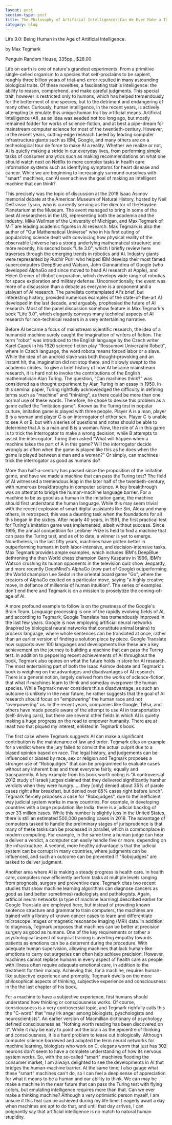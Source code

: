 ```yaml
---
layout: post
section-type: post
title: The Philosophy of Artificial Intelligence/:Can We Ever Make a Thinking Machine/?
category: blog
---
```


<p align="left">Life 3.0: Being Human in the Age of Artificial Intelligence.</p>
<p align="left">by Max Tegmark</p>
<p align="left">Penguin Random House, 335pp., $28.00</p>

<p>Life on earth is one of nature's grandest experiments. From a primitive single-celled organism to a species that self-proclaims to be sapient, roughly three billion years of trial-and-error resulted in many astounding biological traits. Of these novelties, a fascinating trait is intelligence: the ability to reason, comprehend, and make careful judgments. This special trait, however is restricted only to humans, which has helped tremendously for the betterment of one species, but to the detriment and endangering of many other. Curiously, human intelligence, in the recent years, is actively attempting to emulate this unique human trait by artificial means. Artificial Intelligence (AI), as an idea was seeded not too long ago, but mostly remained fodder for works of science-fiction, and at best a pipe-dream for mainstream computer science for most of the twentieth-century.  However, in the recent years, cutting-edge research fueled by leading computer infrastructure giants such as IBM, Google, and many others are on a technological tour de force to make AI a reality. Whether we realize or not, AI is quietly making a stride in our everyday lives, from performing simple tasks of consumer analytics such as making recommendations on what one should watch next on Netflix to more complex tasks in health care information systems such as identifying symptoms for heart disease and cancer.  While we are beginning to increasingly surround ourselves with "smart" machines, can AI ever achieve the goal of making an intelligent machine that can think?</p>

<p>This precisely was the topic of discussion at the 2018 Isaac Asimov memorial debate at the American Museum of Natural History, hosted by Neil DeGrasse Tyson, who is currently serving as the director of the Hayden Planetarium at the Museum. The event managed to bring in some of the best AI researchers in the US, representing both the academia and the industry.  Mike Wellman of the University of Michigan, and Max Tegmark of MIT are leading academic figures in AI research. Max Tegmark is also the author of "Our Mathematical Universe" who in his first outing of popularizing science dealt with convincing how physical reality of the observable Universe has a strong underlying mathematical structure; and more recently, his second book "Life 3.0", which I briefly review here traverses through the emerging trends in robotics and AI. Industry giants were represented by Ruchir Puri, who helped IBM develop their most famed supercomputers DeepBlue and Watson, John Giannandrea of Google (who developed AlphaGo and since moved to head AI research at Apple), and Helen Greiner of iRobot corporation, which develops wide range of robotics for space exploration and military defense. Unconventionally, the event was more of a discussion than a debate as everyone is a proponent and a stalwart of AI research. The panelists contemplated AI's brief, but interesting history, provided numerous examples of the state-of-the-art AI developed in the last decade, and arguably, prophesied the future of AI research. Most of the panel discussion somehow feature in Max Tegmark's book "Life 3.0", which elegantly conveys many technical aspects of AI research for non-technical readers in a very entertaining narrative.</p> 

<p>Before AI became a focus of mainstream scientific research, the idea of a humanoid machine surely caught the imagination of writers of fiction. The term "robot" was introduced to the English language by the Czech writer Karel Capek in his 1920 science fiction play  "Rossumovi Univerzalni Roboti", where in Czech language, the word robota means forced labor or a slave. While the idea of an android slave was both thought-provoking and an instant hit, the imagination did not stop there, and it slowly swept to the academic circles.  To give a brief history of how AI became mainstream research, it is hard not to invoke the contributions of the English mathematician Alan Turing.  The question, "Can machines think?" was considered as a thought experiment by Alan Turing in an essay in 1950. In this seminal paper, Turing rightfully acknowledged the difficulty in defining terms such as "machine" and "thinking", as there could be more than one normal use of these words. Therefore, he chose to devise this problem as a game called the "imitation game".  Known as the Turing test in popular culture, imitation game is played with three people. Player A is a man, player B is a woman and player C is an interrogator of either sex. Player C is unable to see A or B, but with a series of questions and notes should be able to determine that A is a man and B is a woman. Now, the role of A in this game is to trick the interrogator to make a wrong decision, while B attempts to assist the interrogator. Turing then asked "What will happen when a machine takes the part of A in this game? Will the interrogator decide wrongly as often when the game is played like this as he does when the game is played between a man and a woman?" Or simply, can machines trick the interrogator as good as humans do?</p>

<p>More than half-a-century has passed since the proposition of the imitation game, and have we made a machine that can pass the Turing test? The field of AI witnessed a tremendous leap in the later half of the twentieth-century, with numerous breakthroughs in computer science.  A key breakthrough was an attempt to bridge the human-machine language barrier. For a machine to be as good as a human in the imitation game, the machine should first understand the human language. While this may seem trivial with the recent explosion of smart digital assistants like Siri, Alexa and many others, in retrospect, this was a daunting task when the foundations for all this began in the sixties. After nearly 40 years, in 1991, the first practical test for Turing's imitation game was implemented, albeit without success. Since 1995, the annual competition for Leobner Prize is held to find a machine that can pass the Turing test, and as of to date, a winner is yet to emerge. Nonetheless, in the last fifty years, machines have gotten better in outperforming humans in both labor-intensive, and decision-intensive tasks. Max Tegmark provides ample examples, which includes IBM's DeepBlue dethroning the then World chess champion Garry Kasparov in 1996, IBM's Watson crushing its human opponents in the television quiz show Jeopardy, and more recently DeepMind's AlphaGo (now part of Google) outperforming the World champion Lee Sedol in the oriental board game "Go", where the creators of AlphaGo exulted on a particular move, saying "a highly creative move, in defiance of millennia of human intuition".  The series of examples don't end there and Tegmark is on a mission to proselytize the coming-of-age of AI.</p> 

<p>A more profound example to follow is on the greatness of the Google's Brain Team. Language processing is one of the rapidly evolving fields of AI, and according to Tegmark, Google Translate has tremendously improved in the last few years. Google is now employing artificial neural networks (inspired by biological neural networks that constitute animal brains) to process language, where whole sentences can be translated at once, rather than an earlier version of finding a solution piece by piece. Google Translate now supports over 100 languages and developments like these are a key achievement on the journey to building a machine that can pass the Turing test.  In addition to peppering recent achievements of AI throughout the book, Tegmark also opines on what the future holds in store for AI research. The most entertaining part of both the Isaac Asimov debate and Tegmark's book is weighing on the advantages and disadvantages of AI research. There is a general notion, largely derived from the works of science-fiction, that what if machines learn to think and someday overpower the human species.  While Tegmark never considers this a disadvantage, as such an outcome is unlikely in the near future, he rather suggests that the goal of AI research should focus on "empowering" the human race and not "overpowering" us.  In the recent years, companies like Google, Telsa, and others have made people aware of the attempt to use AI in transportation (self-driving cars), but there are several other fields in which AI is quietly making a huge progress on the road to empower humanity. There are at least two that piqued my interest, enlisted in Tegmark's book.</p> 

<p>The first case where Tegmark suggests AI can make a significant contribution is the maintenance of law and order. Tegmark cites an example for a verdict where the jury failed to convict the actual culprit due to a biased opinion based on race. The legal history, and judgements can be influenced or biased by race, sex or religion and Tegmark proposes a stronger use of "Robojudges" that can be programmed to evaluate cases without any inherent bias and treat everyone fairly, equally and transparently. A key example from his book worth noting is "A controversial 2012 study of Israeli judges claimed that they delivered significantly harsher verdicts when they were hungry......they [only] denied about 35% of parole cases right after breakfast, but denied over 85% cases right before lunch". Tegmark fiercely proposes a case for "Robojudges", due to the inefficient way judicial system works in many countries. For example, in developing countries with a large population like India, there is a judicial backlog of over 33 million cases.  While this number is slightly less in the United States, there is still an estimated 500,000 pending cases in 2018.  The advantage of computers tasked to handle the preliminary stages of jurisprudence is that many of these tasks can be processed in parallel, which is commonplace in modern computing.  For example, in the same time a human judge can hear a deliver a verdict, a computer can easily handle five or more, depending on the infrastructure.  A second, more healthy advantage is that the judicial system can be corrupt in many countries, where judgments can be influenced, and such an outcome can be prevented if "Robojudges" are tasked to deliver judgment.</p> 

<p>Another area where AI is making a steady progress is health care. In health care, computers now efficiently perform tasks at multiple levels ranging from prognosis, surgery and preventive care.  Tegmark cites two recent studies that show machine learning algorithms can diagnose cancers as good as (and better sometimes) radiologists and pathologists. Again, artificial neural networks (a type of machine learning) described earlier for Google Translate are employed here, but instead of providing known sentence structure and grammar to train computers, the machines are trained with a library of known cancer cases to learn and differentiate microscope images or magnetic resonance imaging (MRI) data. In addition to diagnosis, Tegmark proposes that machines can be better at precision surgery as good as humans. One of the key requirements or rather a psychological aspect of surgical training is averting empathy towards patients as emotions can be a deterrent during the procedure. With adequate human supervision, allowing machines that lack human-like emotions to carry out surgeries can often help achieve precision. However, machines cannot replace humans in every aspect of health care as people with illness often require adequate emotional care, in addition to the treatment for their malady. Achieving this, for a machine, requires human-like subjective experience and promptly, Tegmark dwells on the more philosophical aspects of thinking, subjective experience and consciousness in the the last chapter of his book.</p>
 
<p>For a machine to have a subjective experience, first humans should understand how thinking or consciousness works. Of course, consciousness is a very controversial topic, and Tegmark righfully calls this the "C-word" that "may irk anger among biologists, pyschologists and neuroscientists". An earlier version of Macmillian dictionary of psychology defined consciousness as "Nothing worth reading has been discovered on it". While it may be easy to point out the brain as the epicentre of thinking and consciousness, it is a hard problem to tease out biologically.  Although computer science borrowed and adapted the term neural networks for machine learning, biologists who work on C. elegans worm that just has 302 neurons don't seem to have a complete understanding of how its nervous system works. So, with the so-called "smart" machines flooding the consumer market, I am always delighted to see the developments in AI that bridges the human-machine barrier. At the same time, I also gauge what these "smart" machines can't do, so I can feel a deep sense of appreciation for what it means to be a human and our ability to think. We can may be make a machine in the near future that can pass the Turing test with flying colors, but emulating intelligence requires more than that. Can we ever make a thinking machine? 
Although a very optimistic person myself, I am unsure if this feat can be achieved during my life time. I eagerly await a day when machines are apt to do that, and until that day arrives, I can poignantly say that artificial intelligence is no match to natural human stupidity.</p> 
